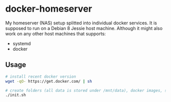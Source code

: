 # docker-homeserver

My homeserver (NAS) setup splitted into individual docker services. It is supposed to run on a Debian 8 Jessie host machine. Although it might also work on any other host machines that supports:

* systemd
* docker

## Usage

```bash
# install recent docker version
wget -qO- https://get.docker.com/ | sh

# create folders (all data is stored under /mnt/data), docker images, startscripts and so on
./init.sh
```

